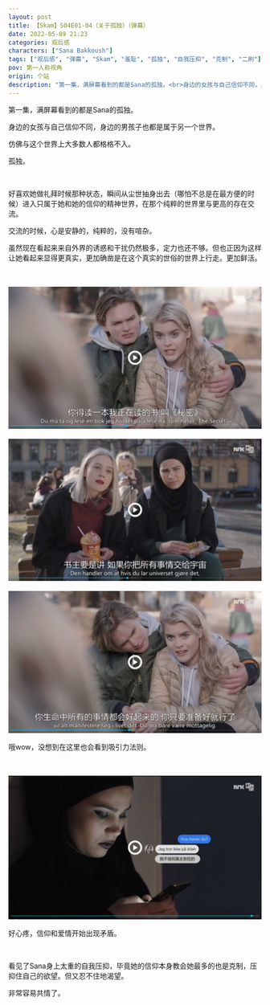 ```yaml
---
layout: post
title: 【Skam】S04E01-04（关于孤独）（弹幕）
date: 2022-05-09 21:23
categories: 观后感
characters: ["Sana Bakkoush"]
tags: ["观后感", "弹幕", "Skam", "羞耻", "孤独", "自我压抑", "克制", "二刷"]
pov: 第一人称视角
origin: 个站
description: "第一集，满屏幕看到的都是Sana的孤独。<br>身边的女孩与自己信仰不同，身边的男孩子也都是属于另一个世界。<br>仿佛与这个世界上大多数人都格格不入。<br>孤独。"
---
```


第一集，满屏幕看到的都是Sana的孤独。

身边的女孩与自己信仰不同，身边的男孩子也都是属于另一个世界。

仿佛与这个世界上大多数人都格格不入。

孤独。

<br>

好喜欢她做礼拜时候那种状态，瞬间从尘世抽身出去（哪怕不总是在最方便的时候）进入只属于她和她的信仰的精神世界，在那个纯粹的世界里与更高的存在交流。

交流的时候，心是安静的，纯粹的，没有喧杂。

虽然现在看起来来自外界的诱惑和干扰仍然极多，定力也还不够。但也正因为这样让她看起来显得更真实，更加确凿是在这个真实的世俗的世界上行走。更加鲜活。

<br><br>
![2-1](https://github.com/junesirius/junesirius.github.io/blob/master/assets/images/Skam/Skam4/Skam4-2-1.png)
<br><br>
![2-2](https://github.com/junesirius/junesirius.github.io/blob/master/assets/images/Skam/Skam4/Skam4-2-2.png)
<br><br>
![2-3](https://github.com/junesirius/junesirius.github.io/blob/master/assets/images/Skam/Skam4/Skam4-2-3.png)
<br>

哦wow，没想到在这里也会看到吸引力法则。

<br><br>
![3-1](https://github.com/junesirius/junesirius.github.io/blob/master/assets/images/Skam/Skam4/Skam4-3-1.png)
<br>

好心疼，信仰和爱情开始出现矛盾。

<br>

看见了Sana身上太重的自我压抑，毕竟她的信仰本身教会她最多的也是克制，压抑住自己的欲望。但又忍不住地渴望。

非常容易共情了。
